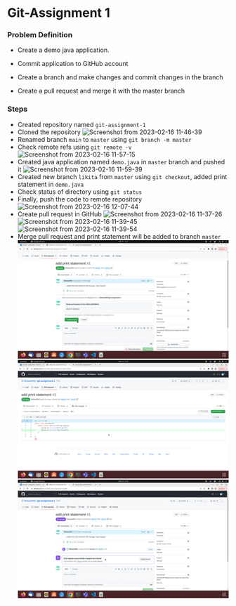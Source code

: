 # Git-Assignment 1

### Problem Definition

- Create a demo java application.

- Commit application to GitHub account

- Create a branch and make changes and commit changes in the branch

- Create a pull request and merge it with the master branch

### Steps

- Created repository named `git-assignment-1`
- Cloned the repository
![Screenshot from 2023-02-16 11-46-39](https://user-images.githubusercontent.com/125335643/219284040-12b7c33d-6012-4d38-9237-e6f96c28b72c.png)
- Renamed branch `main` to `master` using `git branch -m master`
- Check remote refs using `git remote -v` <br>
![Screenshot from 2023-02-16 11-57-15](https://user-images.githubusercontent.com/125335643/219285835-107495a8-f32b-4dd4-9032-4738753426c1.png)
- Created java application named `demo.java` in `master` branch and pushed it
![Screenshot from 2023-02-16 11-59-39](https://user-images.githubusercontent.com/125335643/219286203-24b4fb7b-c9c2-4d4a-a555-e0b6d5e3809c.png)
- Created new branch `likita` from `master` using `git checkout`, added print statement in `demo.java` 
- Check status of directory using `git status`
- Finally, push the code to remote repository
![Screenshot from 2023-02-16 12-07-44](https://user-images.githubusercontent.com/125335643/219287527-cbeff0d3-acf1-4512-9a3a-a28e2db076e0.png)
- Create pull request in GitHub 
![Screenshot from 2023-02-16 11-37-26](https://user-images.githubusercontent.com/125335643/219548722-ce94e50e-be27-41de-b965-62074405fd59.png)
![Screenshot from 2023-02-16 11-39-45](https://user-images.githubusercontent.com/125335643/219287858-f99f4748-9e47-4a24-abbd-de46398bb0fc.png)
![Screenshot from 2023-02-16 11-39-54](https://user-images.githubusercontent.com/125335643/219287865-d28d3235-203b-4a00-a1b4-33891bd17434.png)
- Merge pull request and print statement will be added to branch `master`
![merge](images/Screenshot%20from%202023-02-16%2011-41-51.png)
![merge](images/Screenshot%20from%202023-02-16%2011-42-09.png)
![merge](images/Screenshot%20from%202023-02-16%2011-42-27.png)




